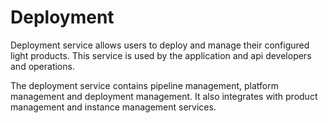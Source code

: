 # Deployment

Deployment service allows users to deploy and manage their configured light products. This service is used by the application and api developers and operations. 

The deployment service contains pipeline management, platform management and deployment management. It also integrates with product management and instance management services. 

